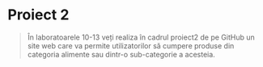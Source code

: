 # Proiect 2

> În laboratoarele 10-13 veți realiza în cadrul proiect2 de pe GitHub un site web care va permite utilizatorilor să cumpere produse din categoria alimente sau dintr-o sub-categorie a acesteia.
